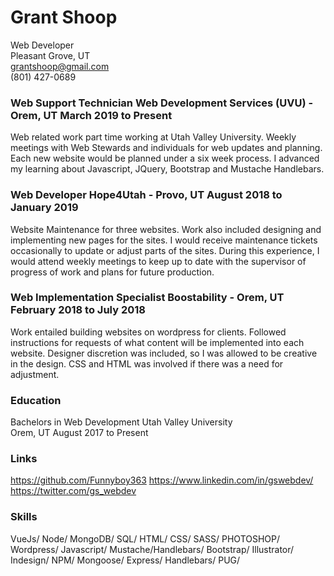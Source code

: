 # Grant Shoop 
Web Developer  
Pleasant Grove, UT  
grantshoop@gmail.com  
(801) 427-0689 
 
### Web Support Technician Web Development Services (UVU) - Orem, UT  March 2019 to Present 
Web related work part time working at Utah Valley University. Weekly meetings with Web Stewards and individuals for web updates and planning. Each new website would be planned under a six week process.  I advanced my learning about Javascript, JQuery, Bootstrap and Mustache Handlebars. 
 
### Web Developer Hope4Utah - Provo, UT  August 2018 to January 2019  
Website Maintenance for three websites. Work also included designing and implementing new pages for the sites. I would receive maintenance tickets occasionally to update or adjust parts of the sites. During this experience, I would attend weekly meetings to keep up to date with the supervisor of progress of work and plans for future production.  
 
### Web Implementation Specialist Boostability - Orem, UT  February 2018 to July 2018 
Work entailed building websites on wordpress for clients. Followed instructions for requests of what  content will be implemented into each website. Designer discretion was included, so I was allowed to be  creative in the design. CSS and HTML was involved if there was a need for adjustment.  
 
### Education  
Bachelors in Web Development Utah Valley University  
Orem, UT August 2017 to Present 
 
### Links 
https://github.com/Funnyboy363 
https://www.linkedin.com/in/gswebdev/
https://twitter.com/gs_webdev
 
### Skills 
VueJs/ Node/ MongoDB/ SQL/ HTML/ CSS/ SASS/ PHOTOSHOP/ Wordpress/ Javascript/ Mustache/Handlebars/ Bootstrap/ Illustrator/ Indesign/ NPM/ Mongoose/ Express/ Handlebars/ PUG/  